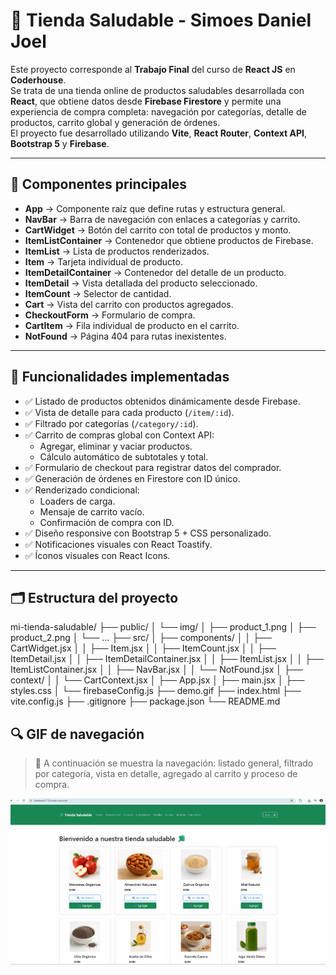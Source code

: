 # 🥦 Tienda Saludable - Simoes Daniel Joel

Este proyecto corresponde al **Trabajo Final** del curso de **React JS** en **Coderhouse**.  
Se trata de una tienda online de productos saludables desarrollada con **React**, que obtiene datos desde **Firebase Firestore** y permite una experiencia de compra completa: navegación por categorías, detalle de productos, carrito global y generación de órdenes.  
El proyecto fue desarrollado utilizando **Vite**, **React Router**, **Context API**, **Bootstrap 5** y **Firebase**.

---

## 🧩 Componentes principales

- **App** → Componente raíz que define rutas y estructura general.
- **NavBar** → Barra de navegación con enlaces a categorías y carrito.
- **CartWidget** → Botón del carrito con total de productos y monto.
- **ItemListContainer** → Contenedor que obtiene productos de Firebase.
- **ItemList** → Lista de productos renderizados.
- **Item** → Tarjeta individual de producto.
- **ItemDetailContainer** → Contenedor del detalle de un producto.
- **ItemDetail** → Vista detallada del producto seleccionado.
- **ItemCount** → Selector de cantidad.
- **Cart** → Vista del carrito con productos agregados.
- **CheckoutForm** → Formulario de compra.
- **CartItem** → Fila individual de producto en el carrito.
- **NotFound** → Página 404 para rutas inexistentes.

---

## 🧭 Funcionalidades implementadas

- ✅ Listado de productos obtenidos dinámicamente desde Firebase.
- ✅ Vista de detalle para cada producto (`/item/:id`).
- ✅ Filtrado por categorías (`/category/:id`).
- ✅ Carrito de compras global con Context API:
  - Agregar, eliminar y vaciar productos.
  - Cálculo automático de subtotales y total.
- ✅ Formulario de checkout para registrar datos del comprador.
- ✅ Generación de órdenes en Firestore con ID único.
- ✅ Renderizado condicional:
  - Loaders de carga.
  - Mensaje de carrito vacío.
  - Confirmación de compra con ID.
- ✅ Diseño responsive con Bootstrap 5 + CSS personalizado.
- ✅ Notificaciones visuales con React Toastify.
- ✅ Íconos visuales con React Icons.

---

## 🗂️ Estructura del proyecto

mi-tienda-saludable/
├── public/
│ └── img/
│ ├── product_1.png
│ ├── product_2.png
│ └── ...
├── src/
│ ├── components/
│ │ ├── CartWidget.jsx
│ │ ├── Item.jsx
│ │ ├── ItemCount.jsx
│ │ ├── ItemDetail.jsx
│ │ ├── ItemDetailContainer.jsx
│ │ ├── ItemList.jsx
│ │ ├── ItemListContainer.jsx
│ │ ├── NavBar.jsx
│ │ └── NotFound.jsx
│ ├── context/
│ │ └── CartContext.jsx
│ ├── App.jsx
│ ├── main.jsx
│ ├── styles.css
│ └── firebaseConfig.js
├── demo.gif
├── index.html
├── vite.config.js
├── .gitignore
├── package.json
└── README.md



## 🔍 GIF de navegación

> 🎥 A continuación se muestra la navegación: listado general, filtrado por categoría, vista en detalle, agregado al carrito y proceso de compra.

![Demo navegación](demo.gif)